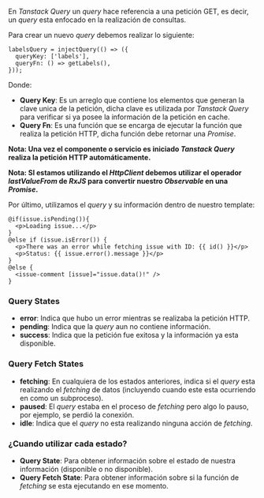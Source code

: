 En *Tanstack Query* un *query* hace referencia a una petición GET, es decir, un *query* esta enfocado en la realización de consultas.

Para crear un nuevo *query* debemos realizar lo siguiente:

```
labelsQuery = injectQuery(() => ({
  queryKey: ['labels'],
  queryFn: () => getLabels(),
}));
```

Donde:

- **Query Key**: Es un arreglo que contiene los elementos que generan la clave unica de la petición, dicha clave es utilizada por *Tanstack Query* para verificar si ya posee la información de la petición en cache.
- **Query Fn**: Es una función que se encarga de ejecutar la función que realiza la petición HTTP, dicha función debe retornar una *Promise*.

**Nota: Una vez el componente o servicio es iniciado *Tanstack Query* realiza la petición HTTP automáticamente.**

**Nota: SI estamos utilizando el *HttpClient* debemos utilizar el operador *lastValueFrom* de *RxJS* para convertir nuestro *Observable* en una *Promise*.**

Por último, utilizamos el *query* y su información dentro de nuestro template:

```
@if(issue.isPending()){
  <p>Loading issue...</p>
} 
@else if (issue.isError()) {
  <p>There was an error while fetching issue with ID: {{ id() }}</p>
  <p>Status: {{ issue.error().message }}</p>
} 
@else {
  <issue-comment [issue]="issue.data()!" />
}
```
### Query States

- **error**: Indica que hubo un error mientras se realizaba la petición HTTP.
- **pending**: Indica que la *query* aun no contiene información.
- **success**: Indica que la petición fue exitosa y la información ya esta disponible.
### Query Fetch States

- **fetching**: En cualquiera de los estados anteriores, indica si el *query* esta realizando el *fetching* de datos (incluyendo cuando este esta ocurriendo en como un subproceso).
- **paused**: El *query* estaba en el proceso de *fetching* pero algo lo pauso, por ejemplo, se perdió la conexión.
- **idle**: Indica que el *query* no esta realizando ninguna acción de *fetching*.
### ¿Cuando utilizar cada estado?

- **Query State**: Para obtener información sobre el estado de nuestra información (disponible o no disponible).
- **Query Fetch State**: Para obtener información sobre si la función de *fetching* se esta ejecutando en ese momento.